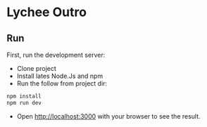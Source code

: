 # Lychee Outro

## Run

First, run the development server:

-   Clone project
-   Install lates Node.Js and npm
-   Run the follow from project dir:

```bash
npm install
npm run dev
```

-   Open [http://localhost:3000](http://localhost:3000) with your browser to see the result.
